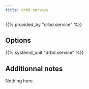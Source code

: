 ```yaml
---
title: drbd.service
---
```


{{% provided_by "drbd.service" %}}

## Options

{{% systemd_unit "drbd.service" %}}

## Additionnal notes

Nothing here.